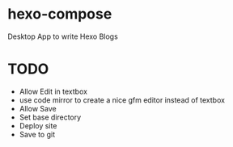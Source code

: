 # hexo-compose
Desktop App to write Hexo Blogs

# TODO

- Allow Edit in textbox
- use code mirror to create a nice gfm editor instead of textbox
- Allow Save
- Set base directory
- Deploy site
- Save to git
